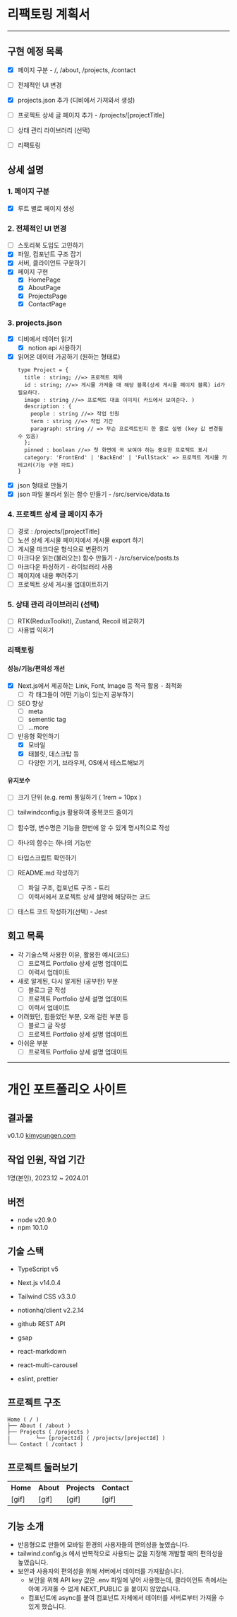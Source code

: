# 리팩토링 계획서

---

## 구현 예정 목록

- [X] 페이지 구분 - /, /about, /projects, /contact
- [ ] 전체적인 UI 변경
- [X] projects.json 추가 (디비에서 가져와서 생성)
- [ ] 프로젝트 상세 글 페이지 추가 - /projects/[projectTitle]
- [ ] 상태 관리 라이브러리 (선택)
- [ ] 리팩토링


## 상세 설명

### 1. 페이지 구분 

- [X] 루트 별로 페이지 생성

### 2. 전체적인 UI 변경 

- [ ] 스토리북 도입도 고민하기
- [X] 파일, 컴포넌트 구조 잡기
- [X] 서버, 클라이언트 구분하기
- [X] 페이지 구현
  - [X] HomePage
  - [X] AboutPage
  - [X] ProjectsPage
  - [X] ContactPage

### 3. projects.json

- [X] 디비에서 데이터 읽기
  - [X] notion api 사용하기
- [X] 읽어온 데이터 가공하기 (원하는 형태로)
  ```
  type Project = {
    title : string; //=> 프로젝트 제목
    id : string; //=> 게시물 가져올 때 해당 블록(상세 게시물 페이지 블록) id가 필요하다.
    image : string //=> 프로젝트 대표 이미지( 카드에서 보여준다. )
    description : {
      people : string //=> 작업 인원
      term : string //=> 작업 기간
      paragraph: string // => 무슨 프로젝트인지 한 줄로 설명 (key 값 변경될 수 있음)
    };
    pinned : boolean //=> 첫 화면에 꼭 보여야 하는 중요한 프로젝트 표시
    category: 'FrontEnd' | 'BackEnd' | 'FullStack' => 프로젝트 게시물 카테고리(기능 구현 파트)  
  }       
  ```
- [X] json 형태로 만들기 
- [X] json 파일 불러서 읽는 함수 만들기 - /src/service/data.ts

### 4. 프로젝트 상세 글 페이지 추가

- [ ] 경로 : /projects/[projectTitle]
- [ ] 노션 상세 게시물 페이지에서 게시물 export 하기
- [ ] 게시물 마크다운 형식으로 변환하기
- [ ] 마크다운 읽는(불러오는) 함수 만들기 - /src/service/posts.ts
- [ ] 마크다운 파싱하기 - 라이브러리 사용
- [ ] 페이지에 내용 뿌려주기
- [ ] 프로젝트 상세 게시물 업데이트하기

### 5. 상태 관리 라이브러리 (선택)

- [ ] RTK(ReduxToolkit), Zustand, Recoil 비교하기
- [ ] 사용법 익히기

### 리팩토링

#### 성능/기능/편의성 개선

- [X] Next.js에서 제공하는 Link, Font, Image 등 적극 활용 - 최적화
  - [ ] 각 태그들이 어떤 기능이 있는지 공부하기
- [ ] SEO 향상
  - [ ] meta
  - [ ] sementic tag
  - [ ] ...more 
- [ ] 반응형 확인하기
  - [X] 모바일
  - [X] 태블릿, 데스크탑 등
  - [ ] 다양한 기기, 브라우저, OS에서 테스트해보기

#### 유지보수 

- [ ] 크기 단위 (e.g. rem) 통일하기 ( 1rem = 10px )
- [ ] tailwindconfig.js 활용하여 중복코드 줄이기
- [ ] 함수명, 변수명은 기능을 한번에 알 수 있게 명시적으로 작성
- [ ] 하나의 함수는 하나의 기능만
- [ ] 타입스크립트 확인하기
- [ ] README.md 작성하기
  - [ ] 파일 구조, 컴포넌트 구조 - 트리 
  - [ ] 이력서에서 포로젝트 상세 설명에 해당하는 코드
- [ ] 테스트 코드 작성하기(선택) - Jest



## 회고 목록

- 각 기술스택 사용한 이유, 활용한 예시(코드)
  - [ ] 프로젝트 Portfolio 상세 설명 업데이트
  - [ ] 이력서 업데이트 
- 새로 알게된, 다시 알게된 (공부한) 부분
  - [ ] 블로그 글 작성
  - [ ] 프로젝트 Portfolio 상세 설명 업데이트
  - [ ] 이력서 업데이트
- 어려웠던, 힘들었던 부분, 오래 걸린 부분 등 
  - [ ] 블로그 글 작성
  - [ ] 프로젝트 Portfolio 상세 설명 업데이트    
- 아쉬운 부분
  - [ ] 프로젝트 Portfolio 상세 설명 업데이트
 
---

# 개인 포트폴리오 사이트 

## 결과물
v0.1.0 [kimyoungen.com](kimyoungen.com)

## 작업 인원, 작업 기간
1명(본인), 2023.12 ~ 2024.01

## 버전
- node v20.9.0
- npm 10.1.0

## 기술 스택
- TypeScript v5
- Next.js v14.0.4
- Tailwind CSS v3.3.0

- notionhq/client v2.2.14 
- github REST API

- gsap
- react-markdown
- react-multi-carousel

- eslint, prettier

## 프로젝트 구조

```
Home ( / )
├── About ( /about )
├── Projects ( /projects )
|        └── [projectId] ( /projects/[projectId] )
└── Contact ( /contact )
```

## 프로젝트 둘러보기

<table>
 <tr>
   <th>Home</th>
   <th>About</th>
   <th>Projects</th>
   <th>Contact</th>
 </tr>
 <tr>
   <td>[gif]</td>
   <td>[gif]</td>
   <td>[gif]</td>
   <td>[gif]</td>
 </tr>
</table>


## 기능 소개
- 반응형으로 만들어 모바일 환경의 사용자들의 편의성을 높였습니다.
- tailwind.config.js 에서 반복적으로 사용되는 값을 지정해 개발할 때의 편의성을 높였습니다.
- 보안과 사용자의 편의성을 위해 서버에서 데이터를 가져왔습니다.
  - 보안을 위해 API key 값은 .env 파일에 넣어 사용했는데, 클라이언트 측에서는 아예 가져올 수 없게 NEXT_PUBLIC 을 붙이지 않았습니다.
  - 컴포넌트에 async를 붙여 컴포넌트 자체에서 데이터를 서버로부터 가져올 수 있게 했습니다. 
  
  
   







